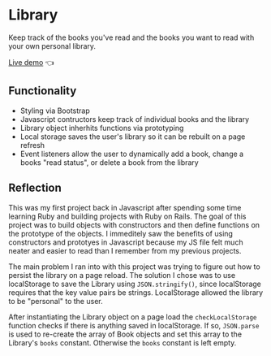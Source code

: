 # Library

Keep track of the books you've read and the books you want to read with your own personal library.

[Live demo](https://gregolive.github.io/library/) 👈

## Functionality

- Styling via Bootstrap
- Javascript contructors keep track of individual books and the library
- Library object inherhits functions via prototyping
- Local storage saves the user's library so it can be rebuilt on a page refresh
- Event listeners allow the user to dynamically add a book, change a books "read status", or  delete a book from the library

## Reflection

This was my first project back in Javascript after spending some time learning Ruby and building projects with Ruby on Rails. The goal of this project was to build objects with constructors and then define functions on the prototype of the objects. I immeditely saw the benefits of using constructors and prototyes in Javascript because my JS file felt much neater and easier to read than I remember from my previous projects.

The main problem I ran into with this project was trying to figure out how to persist the library on a page reload. The solution I chose was to use localStorage to save the Library using <code>JSON.stringify()</code>, since localStorage requires that the key value pairs be strings. LocalStorage allowed the library to be "personal" to the user.

After instantiating the Library object on a page load the <code>checkLocalStorage</code> function checks if there is anything saved in localStorage. If so, <code>JSON.parse</code> is used to re-create the array of Book objects and set this array to the Library's <code>books</code> constant. Otherwise the <code>books</code> constant is left empty.